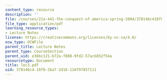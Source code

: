 ```yaml
---
content_type: resource
description: ''
file: /courses/21a-441-the-conquest-of-america-spring-2004/378146c418f02ba72d16116f97857111_lec3.pdf
file_type: application/pdf
learning_resource_types:
- Lecture Notes
license: https://creativecommons.org/licenses/by-nc-sa/4.0/
ocw_type: OCWFile
parent_title: Lecture Notes
parent_type: CourseSection
parent_uid: e36bc121-b72a-f808-9fd2-57acb852f54a
resourcetype: Document
title: lec3.pdf
uid: 378146c4-18f0-2ba7-2d16-116f97857111
---
```

